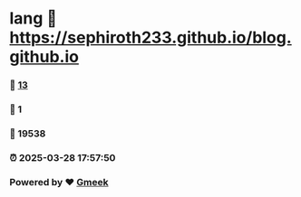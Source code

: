 # lang :link: https://sephiroth233.github.io/blog.github.io 
### :page_facing_up: [13](https://sephiroth233.github.io/blog.github.io/tag.html) 
### :speech_balloon: 1 
### :hibiscus: 19538 
### :alarm_clock: 2025-03-28 17:57:50 
### Powered by :heart: [Gmeek](https://github.com/Meekdai/Gmeek)
